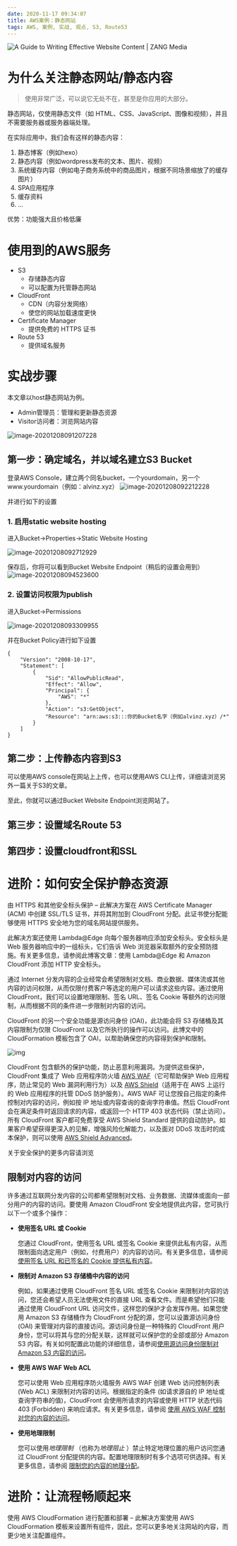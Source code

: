 ```yaml
---
date: 2020-11-17 09:34:07
title: AWS案例：静态网站
tags: AWS, 案例, 实战, 观点, S3, Route53
---
```


![A Guide to Writing Effective Website Content | ZANG Media](./AWS案例：静态网站/ZANGMedia_Post_HowToWriteGoodContent_20170824.jpg)



# 为什么关注静态网站/静态内容
> 使用非常广泛，可以说它无处不在，甚至是你应用的大部分。

静态网站，仅使用静态文件（如 HTML、CSS、JavaScript、图像和视频），并且不需要服务器或服务器端处理。

在实际应用中，我们会有这样的静态内容：
1. 静态博客（例如hexo）
2. 静态内容（例如wordpress发布的文本、图片、视频）
3. 系统缓存内容（例如电子商务系统中的商品图片，根据不同场景缩放了的缓存图片）
4. SPA应用程序
5. 缓存资料
6. ...

优势：功能强大且价格低廉

# 使用到的AWS服务

- S3
  - 存储静态内容
  - 可以配置为托管静态网站
- CloudFront
  - CDN（内容分发网络）
  - 使您的网站加载速度更快
- Certificate Manager
  - 提供免费的 HTTPS 证书
- Route 53
  - 提供域名服务

# 实战步骤

本文章以host静态网站为例。

- Admin管理员：管理和更新静态资源
- Visitor访问者：浏览网站内容

![image-20201208091207228](./AWS案例：静态网站/image-20201208091207228.png)

## 第一步：确定域名，并以域名建立S3 Bucket

登录AWS Console，建立两个同名bucket，一个yourdomain，另一个www.yourdomain（例如：alvinz.xyz）
![image-20201208092212228](./AWS案例：静态网站/image-20201208092212228.png)

并进行如下的设置

### 1. 启用static website hosting

进入Bucket->Properties->Static Website Hosting

![image-20201208092712929](./AWS案例：静态网站/image-20201208092712929.png)

保存后，你将可以看到Bucket Website Endpoint（稍后的设置会用到）
![image-20201208094523600](./AWS案例：静态网站/image-20201208094523600.png)

### 2. 设置访问权限为publish

进入Bucket->Permissions

![image-20201208093309955](./AWS案例：静态网站/image-20201208093309955.png)

并在Bucket Policy进行如下设置

```
{
    "Version": "2008-10-17",
    "Statement": [
        {
            "Sid": "AllowPublicRead",
            "Effect": "Allow",
            "Principal": {
                "AWS": "*"
            },
            "Action": "s3:GetObject",
            "Resource": "arn:aws:s3:::你的Bucket名字（例如alvinz.xyz）/*"
        }
    ]
}
```

## 第二步：上传静态内容到S3

可以使用AWS console在网站上上传，也可以使用AWS CLI上传，详细请浏览另外一篇关于S3的文章。

至此，你就可以通过Bucket Website Endpoint浏览网站了。

## 第三步：设置域名Route 53

## 第四步：设置cloudfront和SSL



# 进阶：如何安全保护静态资源
由 HTTPS 和其他安全标头保护 – 此解决方案在 AWS Certificate Manager (ACM) 中创建 SSL/TLS 证书，并将其附加到 CloudFront 分配。此证书使分配能够使用 HTTPS 安全地为您的域名网站提供服务。

此解决方案还使用 Lambda@Edge 向每个服务器响应添加安全标头。安全标头是 Web 服务器响应中的一组标头，它们告诉 Web 浏览器采取额外的安全预防措施。有关更多信息，请参阅此博客文章：使用 Lambda@Edge 和 Amazon CloudFront 添加 HTTP 安全标头。



通过 Internet 分发内容的企业经常会希望限制对文档、商业数据、媒体流或其他内容的访问权限，从而仅限付费客户等选定的用户可以请求这些内容。通过使用 CloudFront，我们可以设置地理限制、签名 URL、签名 Cookie 等额外的访问限制，从而根据不同的条件进一步限制对内容的访问。

CloudFront 的另一个安全功能是源访问身份 (OAI)，此功能会将 S3 存储桶及其内容限制为仅限 CloudFront 以及它所执行的操作可以访问。此博文中的 CloudFormation 模板包含了 OAI，以帮助确保您的内容得到保护和限制。

![img](AWS%E6%A1%88%E4%BE%8B%EF%BC%9A%E9%9D%99%E6%80%81%E7%BD%91%E7%AB%99/4-v-2.png)

CloudFront 包含额外的保护功能，防止恶意利用漏洞。为提供这些保护，CloudFront 集成了 Web 应用程序防火墙 [AWS WAF](https://aws.amazon.com/waf/)（它可帮助保护 Web 应用程序，防止常见的 Web 漏洞利用行为）以及 [AWS Shield](https://aws.amazon.com/shield/)（适用于在 AWS 上运行的 Web 应用程序的托管 DDoS 防护服务）。AWS WAF 可让您按自己指定的条件控制对内容的访问，例如按 IP 地址或内容查询的查询字符串值。然后 CloudFront 会在满足条件时返回请求的内容，或返回一个 HTTP 403 状态代码（禁止访问）。所有 CloudFront 客户都可免费享受 AWS Shield Standard 提供的自动防护。如果客户希望获得更深入的见解，增强风险化解能力，以及面对 DDoS 攻击时的成本保护，则可以使用 [AWS Shield Advanced](https://aws.amazon.com/shield/tiers/)。

关于安全保护的更多内容请浏览

[这里]: https://aws.amazon.com/cn/blogs/china/amazon-s3-amazon-cloudfront-%E4%BA%91%E4%B8%AD%E7%9A%84%E7%BB%9D%E5%A6%99%E6%90%AD%E9%85%8D/



## 限制对内容的访问

许多通过互联网分发内容的公司都希望限制对文档、业务数据、流媒体或面向一部分用户的内容的访问。要使用 Amazon CloudFront 安全地提供此内容，您可执行以下一个或多个操作：

- **使用签名 URL 或 Cookie**

  您通过 CloudFront，使用签名 URL 或签名 Cookie 来提供此私有内容，从而限制面向选定用户（例如，付费用户）的内容的访问。有关更多信息，请参阅[使用签名 URL 和已签名的 Cookie 提供私有内容](https://docs.aws.amazon.com/zh_cn/AmazonCloudFront/latest/DeveloperGuide/PrivateContent.html)。

- **限制对 Amazon S3 存储桶中内容的访问**

  例如，如果通过使用 CloudFront 签名 URL 或签名 Cookie 来限制对内容的访问，您还会希望人员无法使用文件的直接 URL 查看文件。而是希望他们只能通过使用 CloudFront URL 访问文件，这样您的保护才会发挥作用。如果您使用 Amazon S3 存储桶作为 CloudFront 分配的源，您可以设置源访问身份 (OAI) 来管理对内容的直接访问。源访问身份是一种特殊的 CloudFront 用户身份，您可以将其与您的分配关联，这样就可以保护您的全部或部分 Amazon S3 内容。有关如何配置此功能的详细信息，请参阅[使用源访问身份限制对 Amazon S3 内容的访问](https://docs.aws.amazon.com/zh_cn/AmazonCloudFront/latest/DeveloperGuide/private-content-restricting-access-to-s3.html)。

- **使用 AWS WAF Web ACL**

  您可以使用 Web 应用程序防火墙服务 AWS WAF 创建 Web 访问控制列表 (Web ACL) 来限制对内容的访问。根据指定的条件 (如请求源自的 IP 地址或查询字符串的值)，CloudFront 会使用所请求的内容或使用 HTTP 状态代码 403 (Forbidden) 来响应请求。有关更多信息，请参阅 [使用 AWS WAF 控制对您的内容的访问](https://docs.aws.amazon.com/zh_cn/AmazonCloudFront/latest/DeveloperGuide/distribution-web-awswaf.html)。

- **使用地理限制**

  您可以使用*地理限制* （也称为*地理阻止* ）禁止特定地理位置的用户访问您通过 CloudFront 分配提供的内容。配置地理限制时有多个选项可供选择。有关更多信息，请参阅 [限制您的内容的地理分配](https://docs.aws.amazon.com/zh_cn/AmazonCloudFront/latest/DeveloperGuide/georestrictions.html)。

  

# 进阶：让流程畅顺起来
使用 AWS CloudFormation 进行配置和部署 – 此解决方案使用 AWS CloudFormation 模板来设置所有组件，因此，您可以更多地关注网站的内容，而更少地关注配置组件。
